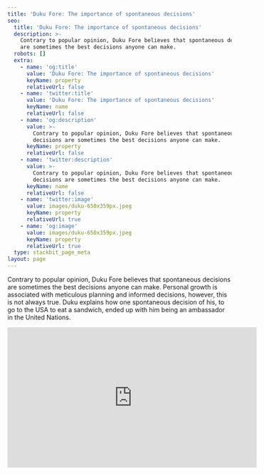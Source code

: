 ```yaml
---
title: 'Duku Fore: The importance of spontaneous decisions'
seo:
  title: 'Duku Fore: The importance of spontaneous decisions'
  description: >-
    Contrary to popular opinion, Duku Fore believes that spontaneous decisions
    are sometimes the best decisions anyone can make.
  robots: []
  extra:
    - name: 'og:title'
      value: 'Duku Fore: The importance of spontaneous decisions'
      keyName: property
      relativeUrl: false
    - name: 'twitter:title'
      value: 'Duku Fore: The importance of spontaneous decisions'
      keyName: name
      relativeUrl: false
    - name: 'og:description'
      value: >-
        Contrary to popular opinion, Duku Fore believes that spontaneous
        decisions are sometimes the best decisions anyone can make.
      keyName: property
      relativeUrl: false
    - name: 'twitter:description'
      value: >-
        Contrary to popular opinion, Duku Fore believes that spontaneous
        decisions are sometimes the best decisions anyone can make.
      keyName: name
      relativeUrl: false
    - name: 'twitter:image'
      value: images/duku-650x359px.jpeg
      keyName: property
      relativeUrl: true
    - name: 'og:image'
      value: images/duku-650x359px.jpeg
      keyName: property
      relativeUrl: true
  type: stackbit_page_meta
layout: page
---
```

Contrary to popular opinion, Duku Fore believes that spontaneous decisions are sometimes the best decisions anyone can make. Personal growth is associated with meticulous planning and informed decisions, however, this is not always true. Duku explains how one spontaneous decision of his, to go to the USA to eat a sandwich, ended up with him being an ambassador in the United Nations.

<iframe width="560" height="315" src="https://www.youtube.com/embed/EfoQqtZrbTo" title="YouTube video player" frameborder="0" allow="accelerometer; autoplay; clipboard-write; encrypted-media; gyroscope; picture-in-picture" allowfullscreen></iframe>